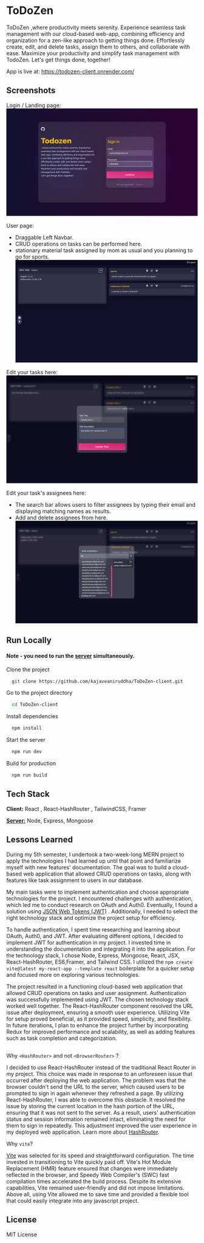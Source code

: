 
# ToDoZen

ToDoZen ,where productivity meets serenity. Experience seamless task management with our cloud-based web-app, combining efficiency and organization for a zen-like approach to getting things done. Effortlessly create, edit, and delete tasks, assign them to others, and collaborate with ease. Maximize your productivity and simplify task management with TodoZen.
Let's get things done, together!

App is live at: https://todozen-client.onrender.com/


## Screenshots
Login / Landing page:
![Login / Landing page](https://raw.githubusercontent.com/kajaveaniruddha/ToDoZen-client/master/public/Login.png)

User page:

* Draggable Left Navbar.
* CRUD operations on tasks can be performed here.
* stationary material task assigned by mom as usual and you planning to go for sports.
![user page](https://raw.githubusercontent.com/kajaveaniruddha/ToDoZen-client/264e14b0c5287752cd6173110179b6bfd6a54ce1/public/user.png)

Edit your tasks here:
![edit page](https://raw.githubusercontent.com/kajaveaniruddha/ToDoZen-client/264e14b0c5287752cd6173110179b6bfd6a54ce1/public/edit%20task.png)

Edit your task's assignees here:

* The search bar allows users to filter assignees by typing their email and displaying matching names as results.
* Add and delete assignees from here.
![edit assignees page](https://raw.githubusercontent.com/kajaveaniruddha/ToDoZen-client/264e14b0c5287752cd6173110179b6bfd6a54ce1/public/assignees.png)


## Run Locally

#### Note - you need to run the [server](https://github.com/kajaveaniruddha/ToDoZen-server) simultaneously.

Clone the project

```bash
  git clone https://github.com/kajaveaniruddha/ToDoZen-client.git
```

Go to the project directory

```bash
  cd ToDoZen-client
```

Install dependencies

```bash
  npm install
```

Start the server

```bash
  npm run dev
```
Build for production

```bash
  npm run build
```

## Tech Stack

**Client:** React , React-HashRouter , TailwindCSS, Framer

[**Server:**](https://github.com/kajaveaniruddha/ToDoZen-server) Node, Express, Mongoose
            



## Lessons Learned

During my 5th semester, I undertook a two-week-long MERN project to apply the technologies I had learned up until that point and familiarize myself with new features' documentation. The goal was to build a cloud-based web application that allowed CRUD operations on tasks, along with features like task assignment to users in our database.

My main tasks were to implement authentication and choose appropriate technologies for the project. I encountered challenges with authentication, which led me to conduct research on OAuth and Auth0. Eventually, I found a solution using  [JSON Web Tokens (JWT)](https://jwt.io) . Additionally, I needed to select the right technology stack and optimize the project setup for efficiency.

To handle authentication, I spent time researching and learning about OAuth, Auth0, and JWT. After evaluating different options, I decided to implement JWT for authentication in my project. I invested time in understanding the documentation and integrating it into the application. For the technology stack, I chose Node, Express, Mongoose, React, JSX, React-HashRouter, ES6,Framer, and Tailwind CSS. I utilized the `npm create vite@latest my-react-app --template react` boilerplate for a quicker setup and focused more on exploring various technologies.

The project resulted in a functioning cloud-based web application that allowed CRUD operations on tasks and user assignment. Authentication was successfully implemented using JWT. The chosen technology stack worked well together. The React-HashRouter component resolved the URL issue after deployment, ensuring a smooth user experience. Utilizing Vite for setup proved beneficial, as it provided speed, simplicity, and flexibility. In future iterations, I plan to enhance the project further by incorporating Redux for improved performance and scalability, as well as adding features such as task completion and categorization.

##
Why `<HashRouter>` and not `<BrowserRouter>` ?

I decided to use React-HashRouter instead of the traditional React Router in my project. This choice was made in response to an unforeseen issue that occurred after deploying the web application. The problem was that the browser couldn't send the URL to the server, which caused users to be prompted to sign in again whenever they refreshed a page. By utilizing React-HashRouter, I was able to overcome this obstacle. It resolved the issue by storing the current location in the hash portion of the URL, ensuring that it was not sent to the server. As a result, users' authentication status and session information remained intact, eliminating the need for them to sign in repeatedly. This adjustment improved the user experience in my deployed web application. Learn more about [HashRouter](https://reactrouter.com/en/main/router-components/hash-router).

Why `vite`?
 
[Vite](https://vitejs.dev) was selected for its speed and straightforward configuration. The time invested in transitioning to Vite quickly paid off. Vite's Hot Module Replacement (HMR) feature ensured that changes were immediately reflected in the browser, and Speedy Web Compiler's (SWC) fast compilation times accelerated the build process. Despite its extensive capabilities, Vite remained user-friendly and did not impose limitations. Above all, using Vite allowed me to save time and provided a flexible tool that could easily integrate into any javascript project.

## License 

MIT License
